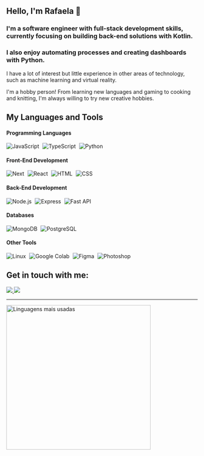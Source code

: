 ## Hello, I'm Rafaela 👋
### I'm a software engineer with full-stack development skills, currently focusing on building back-end solutions with Kotlin.
### I also enjoy automating processes and creating dashboards with Python.

I have a lot of interest but little experience in other areas of technology, such as machine learning and virtual reality.

I'm a hobby person! From learning new languages ​​and gaming to cooking and knitting, I'm always willing to try new creative hobbies.

## My Languages and Tools

#### Programming Languages
<div align="left">
  <img src="https://img.shields.io/badge/-JavaScript-05122A?style=flat&logo=javascript" alt="JavaScript" title="JavaScript">
  <img width="1" />
  <img src="https://img.shields.io/badge/-TypeScript-05122A?style=flat&logo=typescript" alt="TypeScript" title="TypeScript">
  <img width="1" />
  <img src="https://img.shields.io/badge/-Python-05122A?style=flat&logo=python" alt="Python" title="Python">
</div>

#### Front-End Development
<div align="left">
  <img src="https://img.shields.io/badge/-Next.js-05122A?style=flat&logo=Next.js" alt="Next" title="Next">
  <img width="1" />
  <img src="https://img.shields.io/badge/-React-05122A?style=flat&logo=react" alt="React" title="React">
  <img width="1" />
  <img src="https://img.shields.io/badge/-HTML-05122A?style=flat&logo=html5" alt="HTML" title="HTML">
  <img width="1" />
  <img src="https://img.shields.io/badge/-CSS-05122A?style=flat&logo=css3" alt="CSS" title="CSS">
</div>

#### Back-End Development
<div align="left">
  <img src="https://img.shields.io/badge/-Node.js-05122A?style=flat&logo=node.js" alt="Node.js" title="Node.js">
  <img width="1" />
  <img src="https://img.shields.io/badge/-Express-05122A?style=flat&logo=express" alt="Express" title="Express">
  <img width="1" />
  <img src="https://img.shields.io/badge/-FastAPI-05122A?style=flat&logo=fastapi" alt="Fast API" title="Fast API">
</div>

#### Databases
<div align="left">
  <img src="https://img.shields.io/badge/-MongoDB-05122A?style=flat&logo=mongodb" alt="MongoDB" title="MongoDB">
  <img width="1" />
  <img src="https://img.shields.io/badge/-PostgreSQL-05122A?style=flat&logo=postgresql" alt="PostgreSQL" title="PostgreSQL">
</div>

#### Other Tools
<div align="left">
  <img src="https://img.shields.io/badge/-Linux-05122A?style=flat&logo=linux" alt="Linux" title="Linux">
  <img width="1" />
  <img src="https://img.shields.io/badge/-Google%20Colab-05122A?style=flat&logo=google-colab" alt="Google Colab" title="Google Colab">
  <img width="1" />
  <img src="https://img.shields.io/badge/-Figma-05122A?style=flat&logo=figma" alt="Figma" title="Figma">
  <img width="1" />
  <img src="https://img.shields.io/badge/-Photoshop-05122A?style=flat&logo=adobe-photoshop" alt="Photoshop" title="Photoshop">
</div>

## Get in touch with me:
<a href="mailto:raafanobre@gmail.com">
    <img src="https://img.shields.io/badge/Gmail-D14836?style=for-the-badge&logo=gmail&logoColor=white" />
</a>
<a href="https://www.linkedin.com/in/rafaela-nobre/">
    <img src="https://img.shields.io/badge/LinkedIn-0077B5?style=for-the-badge&logo=linkedin&logoColor=white" />
</a>

</br>

---

<img width="380em" alt="Linguagens mais usadas" src="https://github-readme-stats.vercel.app/api/top-langs/?username=rafaelanobre&layout=compact&theme=dracula"/>
